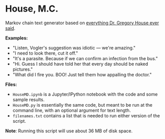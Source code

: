 # House, M.C.
Markov chain text generator based on [everything Dr. Gregory House ever said](http://clinic-duty.livejournal.com/12225.html).

**Examples:**
* "Listen, Vogler's suggestion was idiotic — we're amazing."
* "I need to look there, cut it off."
* "It's a parasite. Because if we can confirm an infection from the bus."
* "Hi. Guess I should have told her that every day should be naked pictures."
* "What did I fire you. BOO! Just tell them how appalling the doctor."

**Files:**
* `HouseMD.ipynb` is a Jupyter/IPython notebook with the code and some sample results.
* `HouseMD.py` is essentially the same code, but meant to be run at the command line, with an optional argument for text length.
* `filenames.txt` contains a list that is needed to run either version of the script.

**Note**: Running this script will use about 36 MB of disk space.
